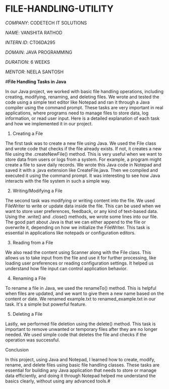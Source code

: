 # FILE-HANDLING-UTILITY

*COMPANY*: CODETECH IT SOLUTIONS

*NAME*: VANSHITA RATHOD

*INTERN ID*: CT06DA295

*DOMAIN*: JAVA PROGRAMMING

*DURATION*: 6 WEEKS

*MENTOR*: NEELA SANTOSH

#**File Handling Tasks in Java**

In our Java project, we worked with basic file handling operations, including creating, modifying, renaming, and deleting files. We wrote and tested the code using a simple text editor like Notepad and ran it through a Java compiler using the command prompt. These tasks are very important in real applications, where programs need to manage files to store data, log information, or read user input. Here is a detailed explanation of each task and how we implemented it in our project.

1. Creating a File

The first task was to create a new file using Java. We used the File class and wrote code that checks if the file already exists. If not, it creates a new file using the .createNewFile() method. This is very useful when we want to store data from users or logs from a system. For example, a program might create a file to save daily records. We wrote this Java code in Notepad and saved it with a .java extension like CreateFile.java. Then we compiled and executed it using the command prompt. It was interesting to see how Java interacts with the file system in such a simple way.

2. Writing/Modifying a File

The second task was modifying or writing content into the file. We used FileWriter to write or update data inside the file. This can be used when we want to store user preferences, feedback, or any kind of text-based data. Using the .write() and .close() methods, we wrote some lines into our file. The good part about Java is that we can either append to the file or overwrite it, depending on how we initialize the FileWriter. This task is essential in applications like notepads or configuration editors.

3. Reading from a File

We also read the content using Scanner along with the File class. This allows us to take input from the file and use it for further processing, like loading user preferences or reading configuration settings. It helped us understand how file input can control application behavior.

4. Renaming a File

To rename a file in Java, we used the renameTo() method. This is helpful when files are updated, and we want to give them a new name based on the content or date. We renamed example.txt to renamed\_example.txt in our task. It's a simple but powerful feature.

5. Deleting a File

Lastly, we performed file deletion using the delete() method. This task is important to remove unwanted or temporary files after they are no longer needed. We used simple code that deletes the file and checks if the operation was successful.

Conclusion

In this project, using Java and Notepad, I learned how to create, modify, rename, and delete files using basic file handling classes. These tasks are essential for building any Java application that needs to store or manage data efficiently, and doing it through Notepad helped me understand the basics clearly, without using any advanced tools.#
